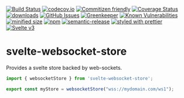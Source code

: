 [![Build Status](https://secure.travis-ci.org/arlac77/svelte-websocket-store.png)](http://travis-ci.org/arlac77/svelte-websocket-store)
[![codecov.io](http://codecov.io/github/arlac77/svelte-websocket-store/coverage.svg?branch=master)](http://codecov.io/github/arlac77/svelte-websocket-store?branch=master)
[![Commitizen friendly](https://img.shields.io/badge/commitizen-friendly-brightgreen.svg)](http://commitizen.github.io/cz-cli/)
[![Coverage Status](https://coveralls.io/repos/arlac77/svelte-websocket-store/badge.svg)](https://coveralls.io/r/arlac77/svelte-websocket-store)
[![downloads](http://img.shields.io/npm/dm/svelte-websocket-store.svg?style=flat-square)](https://npmjs.org/package/svelte-websocket-store)
[![GitHub Issues](https://img.shields.io/github/issues/arlac77/svelte-websocket-store.svg?style=flat-square)](https://github.com/arlac77/svelte-websocket-store/issues)
[![Greenkeeper](https://badges.greenkeeper.io/arlac77/svelte-websocket-store.svg)](https://greenkeeper.io/)
[![Known Vulnerabilities](https://snyk.io/test/github/arlac77/svelte-websocket-store/badge.svg)](https://snyk.io/test/github/arlac77/svelte-websocket-store)
[![minified size](https://badgen.net/bundlephobia/min/svelte-websocket-store)](https://bundlephobia.com/result?p=svelte-websocket-store)
[![npm](https://img.shields.io/npm/v/svelte-websocket-store.svg)](https://www.npmjs.com/package/svelte-websocket-store)
[![semantic-release](https://img.shields.io/badge/%20%20%F0%9F%93%A6%F0%9F%9A%80-semantic--release-e10079.svg)](https://github.com/arlac77/svelte-websocket-store)
[![styled with prettier](https://img.shields.io/badge/styled_with-prettier-ff69b4.svg)](https://github.com/prettier/prettier)
[![Svelte v3](https://img.shields.io/badge/svelte-v3-orange.svg)](https://svelte.dev)

# svelte-websocket-store

Provides a svelte store backed by web-sockets.


```js
import { websocketStore } from 'svelte-websocket-store';

export const myStore = websocketStore("wss://mydomain.com/ws1");
```

